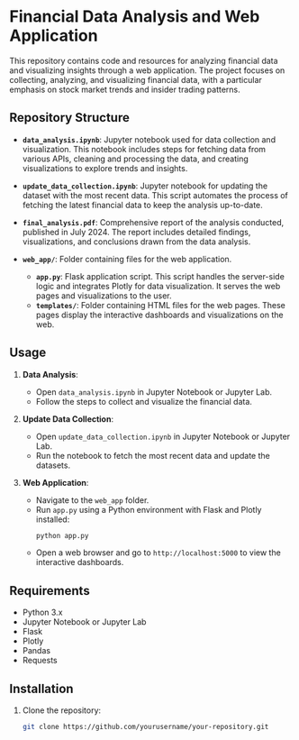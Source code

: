 # Financial Data Analysis and Web Application

This repository contains code and resources for analyzing financial data and visualizing insights through a web application. The project focuses on collecting, analyzing, and visualizing financial data, with a particular emphasis on stock market trends and insider trading patterns.

## Repository Structure

- **`data_analysis.ipynb`**: Jupyter notebook used for data collection and visualization. This notebook includes steps for fetching data from various APIs, cleaning and processing the data, and creating visualizations to explore trends and insights.
  
- **`update_data_collection.ipynb`**: Jupyter notebook for updating the dataset with the most recent data. This script automates the process of fetching the latest financial data to keep the analysis up-to-date.

- **`final_analysis.pdf`**: Comprehensive report of the analysis conducted, published in July 2024. The report includes detailed findings, visualizations, and conclusions drawn from the data analysis.

- **`web_app/`**: Folder containing files for the web application.
  - **`app.py`**: Flask application script. This script handles the server-side logic and integrates Plotly for data visualization. It serves the web pages and visualizations to the user.
  - **`templates/`**: Folder containing HTML files for the web pages. These pages display the interactive dashboards and visualizations on the web.

## Usage

1. **Data Analysis**:
   - Open `data_analysis.ipynb` in Jupyter Notebook or Jupyter Lab.
   - Follow the steps to collect and visualize the financial data.

2. **Update Data Collection**:
   - Open `update_data_collection.ipynb` in Jupyter Notebook or Jupyter Lab.
   - Run the notebook to fetch the most recent data and update the datasets.

3. **Web Application**:
   - Navigate to the `web_app` folder.
   - Run `app.py` using a Python environment with Flask and Plotly installed:
     ```bash
     python app.py
     ```
   - Open a web browser and go to `http://localhost:5000` to view the interactive dashboards.

## Requirements

- Python 3.x
- Jupyter Notebook or Jupyter Lab
- Flask
- Plotly
- Pandas
- Requests

## Installation

1. Clone the repository:
   ```bash
   git clone https://github.com/yourusername/your-repository.git
